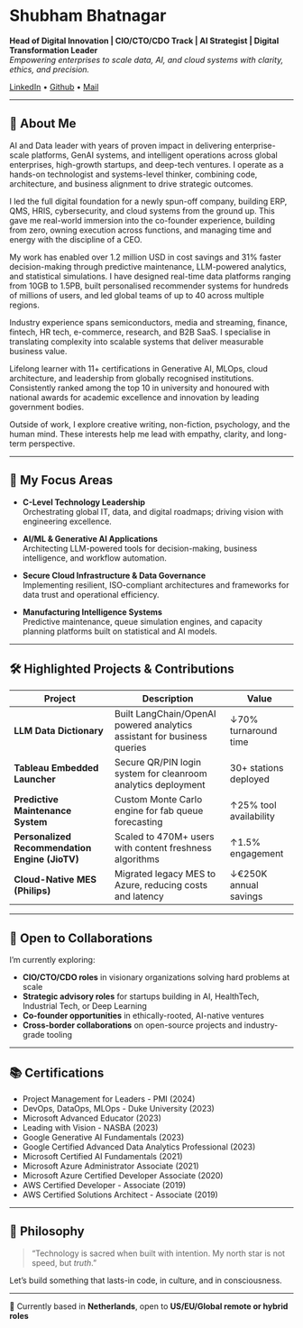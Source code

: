 # Shubham Bhatnagar
**Head of Digital Innovation | CIO/CTO/CDO Track | AI Strategist | Digital Transformation Leader**  
_Empowering enterprises to scale data, AI, and cloud systems with clarity, ethics, and precision._

[LinkedIn](https://www.linkedin.com/in/bhatnagarshubham) • [Github](https://github.com/shubham-bhatnagar-78) • 
[Mail](mailto:bhatnagarshubham78@gmail.com)

---

## 👤 About Me

AI and Data leader with years of proven impact in delivering enterprise-scale platforms, GenAI systems, and intelligent operations across global enterprises, high-growth startups, and deep-tech ventures. I operate as a hands-on technologist and systems-level thinker, combining code, architecture, and business alignment to drive strategic outcomes.

I led the full digital foundation for a newly spun-off company, building ERP, QMS, HRIS, cybersecurity, and cloud systems from the ground up. This gave me real-world immersion into the co-founder experience, building from zero, owning execution across functions, and managing time and energy with the discipline of a CEO.

My work has enabled over 1.2 million USD in cost savings and 31% faster decision-making through predictive maintenance, LLM-powered analytics, and statistical simulations. I have designed real-time data platforms ranging from 10GB to 1.5PB, built personalised recommender systems for hundreds of millions of users, and led global teams of up to 40 across multiple regions.

Industry experience spans semiconductors, media and streaming, finance, fintech, HR tech, e-commerce, research, and B2B SaaS. I specialise in translating complexity into scalable systems that deliver measurable business value.

Lifelong learner with 11+ certifications in Generative AI, MLOps, cloud architecture, and leadership from globally recognised institutions. Consistently ranked among the top 10 in university and honoured with national awards for academic excellence and innovation by leading government bodies.

Outside of work, I explore creative writing, non-fiction, psychology, and the human mind. These interests help me lead with empathy, clarity, and long-term perspective.

---

## 🧠 My Focus Areas

- **C-Level Technology Leadership**  
  Orchestrating global IT, data, and digital roadmaps; driving vision with engineering excellence.

- **AI/ML & Generative AI Applications**  
  Architecting LLM-powered tools for decision-making, business intelligence, and workflow automation.

- **Secure Cloud Infrastructure & Data Governance**  
  Implementing resilient, ISO-compliant architectures and frameworks for data trust and operational efficiency.

- **Manufacturing Intelligence Systems**  
  Predictive maintenance, queue simulation engines, and capacity planning platforms built on statistical and AI models.

---

## 🛠️ Highlighted Projects & Contributions

| Project | Description | Value |
|--------|-------------|--------|
| **LLM Data Dictionary** | Built LangChain/OpenAI powered analytics assistant for business queries | ↓70% turnaround time |
| **Tableau Embedded Launcher** | Secure QR/PIN login system for cleanroom analytics deployment | 30+ stations deployed |
| **Predictive Maintenance System** | Custom Monte Carlo engine for fab queue forecasting | ↑25% tool availability |
| **Personalized Recommendation Engine (JioTV)** | Scaled to 470M+ users with content freshness algorithms | ↑1.5% engagement |
| **Cloud-Native MES (Philips)** | Migrated legacy MES to Azure, reducing costs and latency | ↓€250K annual savings |

---

## 💼 Open to Collaborations

I’m currently exploring:
- **CIO/CTO/CDO roles** in visionary organizations solving hard problems at scale
- **Strategic advisory roles** for startups building in AI, HealthTech, Industrial Tech, or Deep Learning
- **Co-founder opportunities** in ethically-rooted, AI-native ventures
- **Cross-border collaborations** on open-source projects and industry-grade tooling

---

## 📚 Certifications

- Project Management for Leaders - PMI (2024)  
- DevOps, DataOps, MLOps - Duke University (2023)  
- Microsoft Advanced Educator  (2023)
- Leading with Vision - NASBA (2023)
- Google Generative AI Fundamentals (2023)
- Google Certified Advanced Data Analytics Professional (2023)
- Microsoft Certified AI Fundamentals (2021)
- Microsoft Azure Administrator Associate (2021)
- Microsoft Azure Certified Developer Associate (2020)
- AWS Certified Developer - Associate (2019)
- AWS Certified Solutions Architect - Associate (2019)

---

## 🧬 Philosophy

> “Technology is sacred when built with intention. My north star is not speed, but *truth*.”

Let’s build something that lasts-in code, in culture, and in consciousness.

---

📍 Currently based in **Netherlands**, open to **US/EU/Global remote or hybrid roles**
